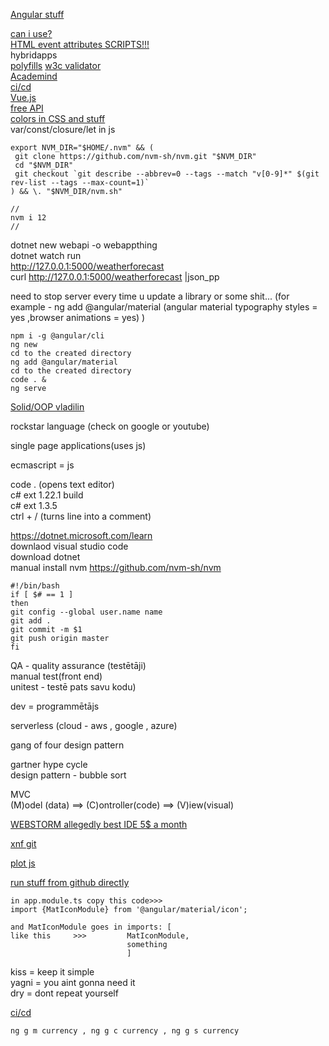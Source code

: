 [Angular stuff](https://material.angular.io/components/categories)    

[can i use?](https://caniuse.com/)    
[HTML event attributes SCRIPTS!!!](https://www.w3schools.com/tags/ref_eventattributes.asp)    
hybridapps    
[polyfills](https://en.wikipedia.org/wiki/Polyfill_(programming)) 
[w3c validator](https://validator.w3.org/)    
[Academind](https://www.youtube.com/c/Academind/videos)   
[ci/cd](https://en.wikipedia.org/wiki/CI/CD)    
[Vue.js](https://en.wikipedia.org/wiki/Vue.js)    
[free API](https://any-api.com/)    
[colors in CSS and stuff](https://developer.mozilla.org/en-US/docs/Web/HTML/Applying_color)   
var/const/closure/let   in js   
```
export NVM_DIR="$HOME/.nvm" && (
 git clone https://github.com/nvm-sh/nvm.git "$NVM_DIR"
 cd "$NVM_DIR"
 git checkout `git describe --abbrev=0 --tags --match "v[0-9]*" $(git rev-list --tags --max-count=1)`
) && \. "$NVM_DIR/nvm.sh"

//
nvm i 12
//
```


  
dotnet new webapi -o webappthing      
dotnet watch run    
http://127.0.0.1:5000/weatherforecast       
curl http://127.0.0.1:5000/weatherforecast |json_pp   

need to stop server every time u update a library or some shit...  (for example - ng add @angular/material  (angular material typography styles = yes ,browser animations = yes)  )     

```
npm i -g @angular/cli   
ng new  
cd to the created directory   
ng add @angular/material   
cd to the created directory   
code . &    
ng serve    

```


[Solid/OOP vladilin](https://www.youtube.com/channel/UCg8ss4xW9jASrqWGP30jXiw)    

rockstar language (check on google or youtube)    

single page applications(uses js)   

ecmascript  = js    







code . (opens text editor)      
c# ext 1.22.1 build     
c# ext 1.3.5        
ctrl + / (turns line into a comment)    



https://dotnet.microsoft.com/learn       
downlaod visual studio code       
download dotnet       
manual install nvm      https://github.com/nvm-sh/nvm     







```
#!/bin/bash
if [ $# == 1 ]
then
git config --global user.name name
git add .
git commit -m $1
git push origin master
fi
```


QA - quality assurance (testētāji)  
manual test(front end)    
unitest - testē pats savu kodu)        



dev = programmētājs   
  


serverless (cloud - aws , google , azure)   

gang of four design pattern  
 
gartner hype cycle     
design pattern - bubble sort   

MVC  
(M)odel (data) ==> (C)ontroller(code) ==> (V)iew(visual)   

[WEBSTORM allegedly best IDE 5$ a month](https://www.jetbrains.com/webstorm/)  

[xnf git](https://github.com/xnf/edibo-angular)   

[plot js](https://plotly.com/javascript/)  

[run stuff from github directly](https://stackoverflow.com/questions/6551446/can-i-run-html-files-directly-from-github-instead-of-just-viewing-their-source)  



```
in app.module.ts copy this code>>> 
import {MatIconModule} from '@angular/material/icon'; 

and MatIconModule goes in imports: [
like this     >>>         MatIconModule,
                          something
                          ]
```




kiss = keep it simple  
yagni = you aint gonna need it  
dry = dont repeat yourself  

[ci/cd](https://en.wikipedia.org/wiki/CI/CD)  

```
ng g m currency , ng g c currency , ng g s currency
```
